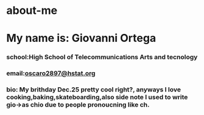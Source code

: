# about-me

# My name is: Giovanni Ortega 

### school:High School of Telecommunications Arts and tecnology

### email:oscaro2897@hstat.org 

### bio: My brithday Dec.25 pretty cool right?, anyways I love cooking,baking,skateboarding,also side note I used to write gio->as chio due to people pronoucning like ch.


